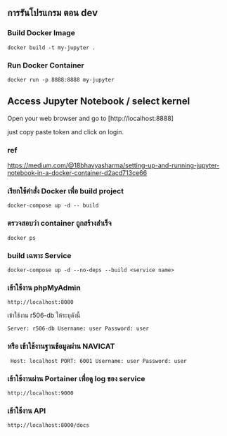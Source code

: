 ## การรันโปรแกรม ตอน dev

### Build Docker Image
`docker build -t my-jupyter . `

### Run Docker Container
`docker run -p 8888:8888 my-jupyter`

## Access Jupyter Notebook / select kernel

Open your web browser and go to [http://localhost:8888]

just copy paste token and click on login.

### ref
https://medium.com/@18bhavyasharma/setting-up-and-running-jupyter-notebook-in-a-docker-container-d2acd713ce66


### เรียกใช้คำสั่ง Docker เพื่อ build project

`docker-compose up -d -- build`

### ตรวจสอบว่า container ถูกสร้างสำเร็จ
`docker ps`

### build เฉพาะ Service
`docker-compose up -d --no-deps --build <service name>`

### เข้าใช้งาน phpMyAdmin
`http://localhost:8080`

เข้าใช้งาน r506-db ให้ระบุดังนี้

` Server: r506-db
Username: user
Password: user
`
### หรือ เข้าใช้งานฐานข้อมูลผ่าน NAVICAT

` 
Host: localhost
PORT: 6001
Username: user
Password: user
`

### เข้าใช้งานผ่าน Portainer เพื่อดู log ของ service

` http://localhost:9000 `

### เข้าใช้งาน API

` http://localhost:8000/docs `
